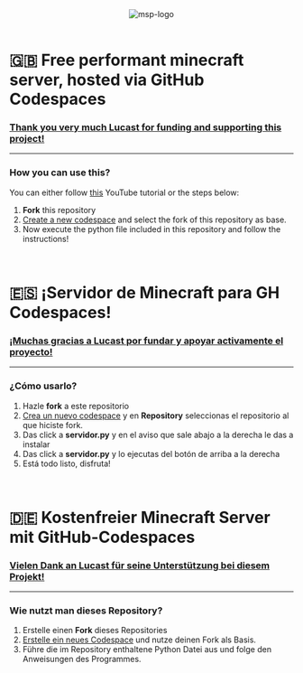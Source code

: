 <center><img src="https://i.ibb.co/m9yT8kd/msp-logo.png" alt="msp-logo" border="0"></center>

<br>

<h1>🇬🇧 Free performant minecraft server, hosted via GitHub Codespaces</h1>
<h3><u>Thank you very much <a href="https://github.com/Luc4st1574">Lucast</a> for funding and supporting this project!</u></h3>
<hr>
<h3>How you can use this?</h3>
You can either follow <a href="https://www.youtube.com/watch?v=jf4Rl2Q1sJA" target="_blank">this</a> YouTube tutorial or the steps below:
<ol>
  <li><strong>Fork</strong> this repository</li>
  <li><a href="https://github.com/codespaces/new">Create a new codespace</a> and select the fork of this repository as base.</li>
  <li>Now execute the python file included in this repository and follow the instructions!</li>
</ol>

<br>

<h1>🇪🇸 ¡Servidor de Minecraft para GH Codespaces!</h1>
<h3><u>¡Muchas gracias a <a href="https://github.com/Luc4st1574">Lucast</a> por fundar y apoyar activamente el proyecto!</u></h3>
<hr>
<h3>¿Cómo usarlo?</h3>
<ol>
  <li>Hazle <strong>fork</strong> a este repositorio</li>
  <li><a href="https://github.com/codespaces/new">Crea un nuevo codespace<a/> y en <strong>Repository</strong> seleccionas el repositorio al que hiciste fork.</li>
  <li>Das click a <strong>servidor.py</strong> y en el aviso que sale abajo a la derecha le das a instalar</li>
  <li>Das click a <strong>servidor.py</strong> y lo ejecutas del botón de arriba a la derecha</li>
  <li>Está todo listo, disfruta!</li>
</ol>

<br>

<h1>🇩🇪 Kostenfreier Minecraft Server mit GitHub-Codespaces</h1>
<h3><u>Vielen Dank an <a href="https://github.com/Luc4st1574">Lucast</a> für seine Unterstützung bei diesem Projekt!</u></h3>
<hr>
<h3>Wie nutzt man dieses Repository?</h3>
<ol>
  <li>Erstelle einen <strong>Fork</strong> dieses Repositories</li>
  <li><a href="https://github.com/codespaces/new">Erstelle ein neues Codespace</a> und nutze deinen Fork als Basis.</li>
  <li>Führe die im Repository enthaltene Python Datei aus und folge den Anweisungen des Programmes.</li>
</ol>

